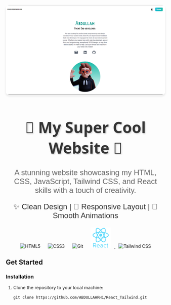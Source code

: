 <!-- Project Screenshot -->
<p align="center">
  <img src="public/web.png" alt="Project Screenshot" style="border-radius: 10px; box-shadow: 0 4px 6px rgba(0, 0, 0, 0.1);" />
</p>

<!-- Project Title -->
<h1 align="center" style="font-size: 48px; color: #333; text-shadow: 2px 2px 4px rgba(0, 0, 0, 0.2); font-family: 'Segoe UI', Tahoma, Geneva, Verdana, sans-serif;">🚀 My Super Cool Website 🚀</h1>

<!-- Project Description -->
<p align="center" style="font-size: 24px; color: #666; font-family: 'Arial', sans-serif;">  A stunning website showcasing my HTML, CSS, JavaScript, Tailwind CSS, and React skills with a touch of creativity.
</p>

<!-- Key Features -->
<p align="center" style="font-size: 24px; color: #333; margin-top: 20px; font-family: 'Arial', sans-serif;">
  ✨ Clean Design | 📱 Responsive Layout | 💫 Smooth Animations
</p>

<!-- Technologies Used -->
<p align="center">
  <img src="https://img.icons8.com/color/64/000000/html-5--v1.png" alt="HTML5" width="64" height="64" style="margin: 0 10px;" />
  <img src="https://img.icons8.com/color/64/000000/css3.png" alt="CSS3" width="64" height="64" style="margin: 0 10px;" />
  <img src="https://www.vectorlogo.zone/logos/git-scm/git-scm-icon.svg" alt="Git" width="64" height="64" style="margin: 0 10px;" />
  <a href="https://reactjs.org/" target="_blank" rel="noreferrer">
    <img src="https://raw.githubusercontent.com/devicons/devicon/master/icons/react/react-original-wordmark.svg" alt="React" width="64" height="64" style="margin: 0 10px;" />
  </a>
  <img src="https://www.vectorlogo.zone/logos/tailwindcss/tailwindcss-icon.svg" alt="Tailwind CSS" width="64" height="64" style="margin: 0 10px;" />
</p>





## Get Started

### Installation

1. Clone the repository to your local machine:

   ```shell
   git clone https://github.com/ABDULLAHRH1/React_Tailwind.git
